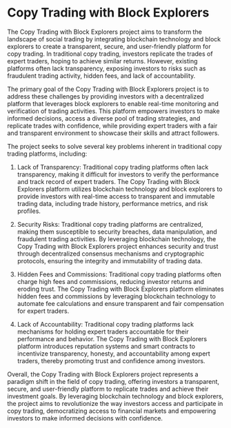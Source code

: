 # Copy Trading with Block Explorers

The Copy Trading with Block Explorers project aims to transform the landscape of social trading by integrating blockchain technology and block explorers to create a transparent, secure, and user-friendly platform for copy trading. In traditional copy trading, investors replicate the trades of expert traders, hoping to achieve similar returns. However, existing platforms often lack transparency, exposing investors to risks such as fraudulent trading activity, hidden fees, and lack of accountability.

The primary goal of the Copy Trading with Block Explorers project is to address these challenges by providing investors with a decentralized platform that leverages block explorers to enable real-time monitoring and verification of trading activities. This platform empowers investors to make informed decisions, access a diverse pool of trading strategies, and replicate trades with confidence, while providing expert traders with a fair and transparent environment to showcase their skills and attract followers.

The project seeks to solve several key problems inherent in traditional copy trading platforms, including:

1. Lack of Transparency: Traditional copy trading platforms often lack transparency, making it difficult for investors to verify the performance and track record of expert traders. The Copy Trading with Block Explorers platform utilizes blockchain technology and block explorers to provide investors with real-time access to transparent and immutable trading data, including trade history, performance metrics, and risk profiles.

2. Security Risks: Traditional copy trading platforms are centralized, making them susceptible to security breaches, data manipulation, and fraudulent trading activities. By leveraging blockchain technology, the Copy Trading with Block Explorers project enhances security and trust through decentralized consensus mechanisms and cryptographic protocols, ensuring the integrity and immutability of trading data.

3. Hidden Fees and Commissions: Traditional copy trading platforms often charge high fees and commissions, reducing investor returns and eroding trust. The Copy Trading with Block Explorers platform eliminates hidden fees and commissions by leveraging blockchain technology to automate fee calculations and ensure transparent and fair compensation for expert traders.

4. Lack of Accountability: Traditional copy trading platforms lack mechanisms for holding expert traders accountable for their performance and behavior. The Copy Trading with Block Explorers platform introduces reputation systems and smart contracts to incentivize transparency, honesty, and accountability among expert traders, thereby promoting trust and confidence among investors.

Overall, the Copy Trading with Block Explorers project represents a paradigm shift in the field of copy trading, offering investors a transparent, secure, and user-friendly platform to replicate trades and achieve their investment goals. By leveraging blockchain technology and block explorers, the project aims to revolutionize the way investors access and participate in copy trading, democratizing access to financial markets and empowering investors to make informed decisions with confidence.
